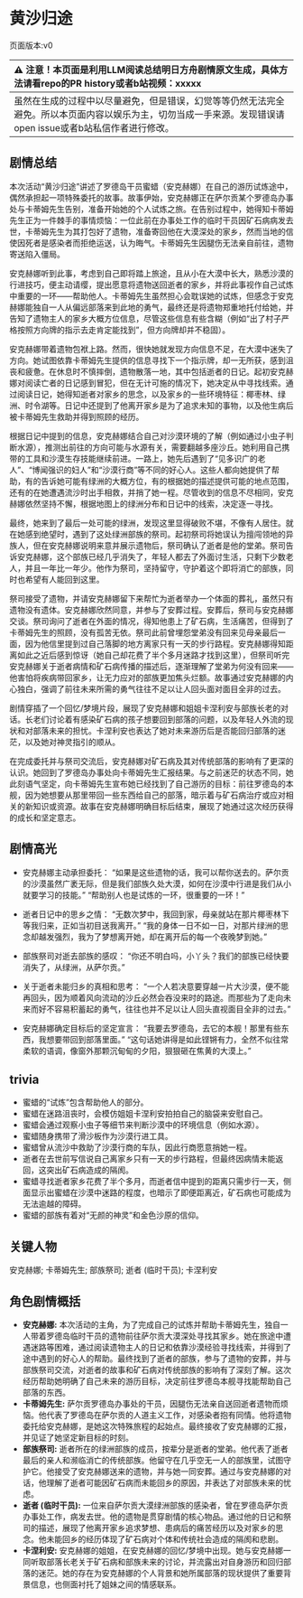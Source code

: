 # 黄沙归途
页面版本:v0
 

| :warning: 注意！本页面是利用LLM阅读总结明日方舟剧情原文生成，具体方法请看repo的PR history或者b站视频：xxxxx           |
|:----------------------------|
| 虽然在生成的过程中以尽量避免，但是错误，幻觉等等仍然无法完全避免。所以本页面内容以娱乐为主，切勿当成一手来源。发现错误请open issue或者b站私信作者进行修改。|



## 剧情总结
本次活动“黄沙归途”讲述了罗德岛干员蜜蜡（安克赫娜）在自己的游历试炼途中，偶然承担起一项特殊委托的故事。故事伊始，安克赫娜正在萨尔贡某个罗德岛办事处与卡蒂姆先生告别，准备开始她的个人试炼之旅。在告别过程中，她得知卡蒂姆先生正为一件棘手的事情烦恼：一位此前在办事处工作的临时干员因矿石病病发去世，卡蒂姆先生为其打包好了遗物，准备寄回他在大漠深处的家乡，然而当地的信使因死者是感染者而拒绝运送，认为晦气。卡蒂姆先生因腿伤无法亲自前往，遗物寄送陷入僵局。

安克赫娜听到此事，考虑到自己即将踏上旅途，且从小在大漠中长大，熟悉沙漠的行进技巧，便主动请缨，提出愿意将遗物送回逝者的家乡，并将此事视作自己试炼中重要的一环——帮助他人。卡蒂姆先生虽然担心会耽误她的试炼，但感念于安克赫娜能独自一人从偏远部落来到此地的勇气，最终还是将遗物郑重地托付给她，并告知了遗物主人的家乡大概方位信息，尽管这些信息有些含糊（例如“出了村子严格按照方向牌的指示去走肯定能找到”，但方向牌却并不稳固）。

安克赫娜带着遗物包袱上路。然而，很快她就发现方向信息不足，在大漠中迷失了方向。她试图依靠卡蒂姆先生提供的信息寻找下一个指示牌，却一无所获，感到沮丧和疲惫。在休息时不慎摔倒，遗物散落一地，其中包括逝者的日记。起初安克赫娜对阅读亡者的日记感到冒犯，但在无计可施的情况下，她决定从中寻找线索。通过阅读日记，她得知逝者对家乡的思念，以及家乡的一些环境特征：椰枣林、绿洲、时令湖等。日记中还提到了他离开家乡是为了追求未知的事物，以及他生病后被卡蒂姆先生救助并得到照顾的经历。

根据日记中提到的信息，安克赫娜结合自己对沙漠环境的了解（例如通过小虫子判断水源），推测出前往的方向可能与水源有关，需要翻越多座沙丘。她利用自己携带的工具和沙漠生存技能继续前进。一路上，她先后遇到了“见多识广的老人”、“博闻强识的妇人”和“沙漠行商”等不同的好心人。这些人都向她提供了帮助，有的告诉她可能有绿洲的大概方位，有的根据她的描述提供可能的地点范围，还有的在她遭遇流沙时出手相救，并捎了她一程。尽管收到的信息不尽相同，安克赫娜依然坚持不懈，根据地图上的绿洲分布和日记中的线索，决定逐一寻找。

最终，她来到了最后一处可能的绿洲，发现这里显得破败不堪，不像有人居住。就在她感到绝望时，遇到了这处绿洲部族的祭司。起初祭司将她误认为擅闯领地的异族人，但在安克赫娜说明来意并展示遗物后，祭司确认了逝者是他的堂弟。祭司告诉安克赫娜，这个部族已经几乎消失了，年轻人都去了外面讨生活，只剩下少数老人，并且一年比一年少。他作为祭司，坚持留守，守护着这个即将消亡的部族，同时也希望有人能回到这里。

祭司接受了遗物，并请安克赫娜留下来帮忙为逝者举办一个体面的葬礼，虽然只有遗物没有遗体。安克赫娜欣然同意，并参与了安葬过程。安葬后，祭司与安克赫娜交谈。祭司询问了逝者在外面的情况，得知他患上了矿石病，生活痛苦，但得到了卡蒂姆先生的照顾，没有孤苦无依。祭司此前曾埋怨堂弟没有回来见母亲最后一面，因为他信里提到过自己落脚的地方离家只有一天的步行路程。安克赫娜得知距离如此之近后感到惊讶（她自己却花费了半个多月迷路才找到这里），但祭司听完安克赫娜关于逝者病情和矿石病传播的描述后，逐渐理解了堂弟为何没有回来——他害怕将疾病带回家乡，让无力应对的部族更加焦头烂额。故事通过安克赫娜的内心独白，强调了前往未来所需的勇气往往不足以让人回头面对面目全非的过去。

剧情穿插了一个回忆/梦境片段，展现了安克赫娜和姐姐卡涅利安与部族长老的对话。长老们讨论着有感染矿石病的孩子想要回到部落的问题，以及年轻人外流的现状和对部落未来的担忧。卡涅利安也表达了她对未来游历后是否能回归部落的迷茫，以及她对神灵指引的顺从。

在完成委托并与祭司交流后，安克赫娜对矿石病及其对传统部落的影响有了更深的认识。她回到了罗德岛办事处向卡蒂姆先生汇报结果。与之前迷茫的状态不同，她此刻语气坚定，向卡蒂姆先生宣布她已经找到了自己游历的目标：前往罗德岛的本舰，因为她想要从那里带回一些东西给自己的部落，暗示着与矿石病治疗或应对相关的新知识或资源。故事在安克赫娜明确目标后结束，展现了她通过这次经历获得的成长和坚定意志。
## 剧情高光
- 安克赫娜主动承担委托：
“如果是这些遗物的话，我可以帮你送去的。萨尔贡的沙漠虽然广袤无际，但是我们部族久处大漠，如何在沙漠中行进是我们从小就要学习的技能。”
“帮助别人也是试炼的一环，很重要的一环！”

- 逝者日记中的思乡之情：
“无数次梦中，我回到家，母亲就站在那片椰枣林下等我归来，正如当初目送我离开。”
“我的身体一日不如一日，对那片绿洲的思念却越发强烈，我为了梦想离开她，却在离开后的每一个夜晚梦到她。”

- 部族祭司对逝去部族的感叹：
“你还不明白吗，小丫头？我们的部族已经快要消失了，从绿洲，从萨尔贡。”

- 关于逝者未能归乡的真相和思考：
“一个人若决意要穿越一片大沙漠，便不能再回头，因为顺着风向流动的沙丘必然会吞没来时的路途。而那些为了走向未来而好不容易积蓄起的勇气，往往也并不足以让人回头直视面目全非的过去。”

- 安克赫娜确定目标后的坚定宣言：
“我要去罗德岛，去它的本舰！那里有些东西，我想要带回到部落里面。”
“这句话她讲得是如此铿锵有力，全然不似往常柔软的语调，像窗外那颗沉甸甸的夕阳，狠狠砸在焦黄的大漠上。”
## trivia
- 蜜蜡的“试炼”包含帮助他人的部分。
- 蜜蜡在迷路沮丧时，会模仿姐姐卡涅利安拍拍自己的脑袋来安慰自己。
- 蜜蜡会通过观察小虫子等细节来判断沙漠中的环境信息（例如水源）。
- 蜜蜡随身携带了滑沙板作为沙漠行进工具。
- 蜜蜡曾从流沙中救助了沙漠行商的车队，因此行商愿意捎她一程。
- 逝者在去世前写信说自己离家乡只有一天的步行路程，但最终因病情未能返回，这突出矿石病造成的隔阂。
- 蜜蜡寻找逝者家乡花费了半个多月，而逝者信中提到的距离只需步行一天，侧面显示出蜜蜡在沙漠中迷路的程度，也暗示了即便距离近，矿石病也可能成为无法逾越的障碍。
- 蜜蜡的部族有着对“无颜的神灵”和金色沙原的信仰。
## 关键人物
安克赫娜; 卡蒂姆先生; 部族祭司; 逝者 (临时干员); 卡涅利安
## 角色剧情概括
-   **安克赫娜:** 本次活动的主角，为了完成自己的试炼并帮助卡蒂姆先生，独自一人带着罗德岛临时干员的遗物前往萨尔贡大漠深处寻找其家乡。她在旅途中遭遇迷路等困难，通过阅读遗物主人的日记和依靠沙漠经验寻找线索，并得到了途中遇到的好心人的帮助。最终找到了逝者的部族，参与了遗物的安葬，并与部族祭司交流，对逝者的故事和矿石病对传统部族的影响有了深刻了解。这次经历帮助她明确了自己未来的游历目标，决定前往罗德岛本舰寻找能帮助自己部落的东西。
-   **卡蒂姆先生:** 萨尔贡罗德岛办事处的干员，因腿伤无法亲自送回逝者遗物而烦恼。他代表了罗德岛在萨尔贡的人道主义工作，对感染者抱有同情。他将遗物委托给安克赫娜，是她这次特殊旅程的起始点。最终接收了安克赫娜的汇报，并见证了她坚定新目标的时刻。
-   **部族祭司:** 逝者所在的绿洲部族的成员，按辈分是逝者的堂弟。他代表了逝者最后的亲人和濒临消亡的传统部族。他留守在几乎空无一人的部族里，试图守护它。他接受了安克赫娜送来的遗物，并与她一同安葬。通过与安克赫娜的对话，他理解了逝者可能因矿石病而未能回乡的原因，并表达了对部族未来的忧虑。
-   **逝者 (临时干员):** 一位来自萨尔贡大漠绿洲部族的感染者，曾在罗德岛萨尔贡办事处工作，病发去世。他的遗物是贯穿剧情的核心物品。通过他的日记和祭司的描述，展现了他离开家乡追求梦想、患病后的痛苦经历以及对家乡的思念。他未能回乡的经历体现了矿石病对个体和传统社会造成的隔阂和悲剧。
-   **卡涅利安:** 安克赫娜的姐姐，在安克赫娜的回忆/梦境中出现。她与安克赫娜一同听取部落长老关于矿石病和部族未来的讨论，并流露出对自身游历和回归部落的迷茫。她的存在为安克赫娜的个人背景和她所属部落的现状提供了重要背景信息，也侧面衬托了姐妹之间的情感联系。